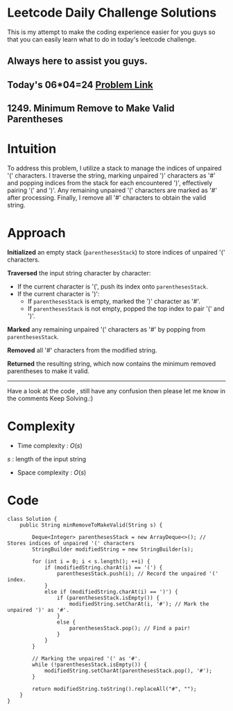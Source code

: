 # Leetcode Daily Challenge Solutions

This is my attempt to make the coding experience easier for you guys so that you can easily learn what to do in today's leetcode challenge.

## Always here to assist you guys.

## Today's 06*04=24 [Problem Link](https://leetcode.com/problems/minimum-remove-to-make-valid-parentheses/description/?envType=daily-question&envId=2024-04-06)
## 1249. Minimum Remove to Make Valid Parentheses

# Intuition
<!-- Describe your first thoughts on how to solve this problem. -->
To address this problem, I utilize a stack to manage the indices of unpaired '(' characters. I traverse the string, marking unpaired ')' characters as '#' and popping indices from the stack for each encountered ')', effectively pairing '(' and ')'. Any remaining unpaired '(' characters are marked as '#' after processing. Finally, I remove all '#' characters to obtain the valid string.

# Approach
<!-- Describe your approach to solving the problem. -->
**Initialized** an empty stack (`parenthesesStack`) to store indices of unpaired '(' characters.

**Traversed** the input string character by character:
   - If the current character is '(', push its index onto `parenthesesStack`.
   - If the current character is ')':
     - If `parenthesesStack` is empty, marked the ')' character as '#'.
     - If `parenthesesStack` is not empty, popped the top index to pair '(' and ')'.

**Marked** any remaining unpaired '(' characters as '#' by popping from `parenthesesStack`.

**Removed** all '#' characters from the modified string.

**Returned** the resulting string, which now contains the minimum removed parentheses to make it valid.

--- 
Have a look at the code , still have any confusion then please let me know in the comments
Keep Solving.:)

# Complexity
- Time complexity : $O(s)$
<!-- Add your time complexity here, e.g. $$O(n)$$ -->
$s$ :  length of the input string
- Space complexity : $O(s)$
<!-- Add your space complexity here, e.g. $$O(n)$$ -->

# Code
```
class Solution {
    public String minRemoveToMakeValid(String s) {

        Deque<Integer> parenthesesStack = new ArrayDeque<>(); // Stores indices of unpaired '(' characters
        StringBuilder modifiedString = new StringBuilder(s);

        for (int i = 0; i < s.length(); ++i) {
            if (modifiedString.charAt(i) == '(') {
                parenthesesStack.push(i); // Record the unpaired '(' index.
            } 
            else if (modifiedString.charAt(i) == ')') {
                if (parenthesesStack.isEmpty()) {
                    modifiedString.setCharAt(i, '#'); // Mark the unpaired ')' as '#'.
                } 
                else {
                    parenthesesStack.pop(); // Find a pair!
                }
            }
        }

        // Marking the unpaired '(' as '#'.
        while (!parenthesesStack.isEmpty()) {
            modifiedString.setCharAt(parenthesesStack.pop(), '#');
        }

        return modifiedString.toString().replaceAll("#", "");
    }
}

```